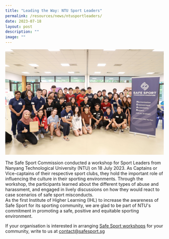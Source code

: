 ```yaml
---
title: "Leading the Way: NTU Sport Leaders"
permalink: /resources/news/ntusportleaders/
date: 2023-07-18
layout: post
description: ""
image: ""
---
```

![](/images/ntu%20workshop.JPG)

The Safe Sport Commission conducted a workshop for Sport Leaders from Nanyang Technological University (NTU) on 18 July 2023. As Captains or Vice-captains of their respective sport clubs, they hold the important role of influencing the culture in their sporting environments. Through the workshop, the participants learned about the different types of abuse and harassment, and engaged in lively discussions on how they would react to case scenarios of safe sport misconducts. &nbsp;&nbsp;&nbsp;
<br>
As the first Institute of Higher Learning (IHL) to increase the awareness of Safe Sport for its sporting community, we are glad to be part of NTU's commitment in promoting a safe, positive and equitable sporting environment. 

If your organisation is interested in arranging [Safe Sport workshops](https://www.safesport.sg/training-and-education/workshops/) for your community, write to us at [contact@safesport.sg](contact@safesport.sg)